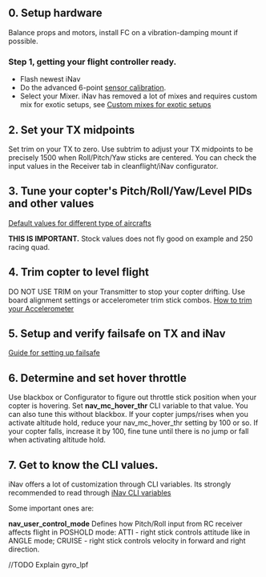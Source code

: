 ## 0. Setup hardware
Balance props and motors, install FC on a vibration-damping mount if possible.

### Step 1, getting your flight controller ready.

* Flash newest iNav
* Do the advanced 6-point [sensor calibration](https://github.com/iNavFlight/inav/wiki/Sensor-calibration).
* Select your Mixer. iNav has removed a lot of mixes and requires custom mix for exotic setups, see [Custom mixes for exotic setups](https://github.com/iNavFlight/inav/wiki/Custom-mixes-for-exotic-setups#setups-that-can-be-implemented-with-custom-mixer)


## 2. Set your TX midpoints
Set trim on your TX to zero. Use subtrim to adjust your TX midpoints to be precisely 1500 when Roll/Pitch/Yaw sticks are centered. You can check the input values in the Receiver tab in cleanflight/iNav configurator.

## 3. Tune your copter's Pitch/Roll/Yaw/Level PIDs and other values

[Default values for different type of aircrafts](https://github.com/iNavFlight/inav/wiki/Default-values-for-different-type-of-aircrafts)

**THIS IS IMPORTANT.** Stock values does not fly good on example and 250 racing quad.

## 4. Trim copter to level flight
DO NOT USE TRIM on your Transmitter to stop your copter drifting. Use board alignment settings or accelerometer trim stick combos.
[How to trim your Accelerometer](http://tldrify.com/elw)

## 5. Setup and verify failsafe on TX and iNav
[Guide for setting up failsafe](https://github.com/iNavFlight/inav/wiki/Failsafe#setting-up-failsafe-with-return-to-home)

## 6. Determine and set hover throttle
Use blackbox or Configurator to figure out throttle stick position when your copter is hovering. Set **nav_mc_hover_thr** CLI variable to that value.
You can also tune this without blackbox. If your copter jumps/rises when you activate altitude hold, reduce your nav_mc_hover_thr setting by 100 or so. If your copter falls, increase it by 100, fine tune until there is no jump or fall when activating altitude hold.


## 7. Get to know the CLI values.
iNav offers a lot of customization through CLI variables. Its strongly recommended to read through [iNav CLI variables](https://github.com/iNavFlight/inav/wiki/iNav-CLI-variables)

Some important ones are:

**nav_user_control_mode** Defines how Pitch/Roll input from RC receiver affects flight in POSHOLD mode: ATTI - right stick controls attitude like in ANGLE mode; CRUISE - right stick controls velocity in forward and right direction.

//TODO Explain gyro_lpf